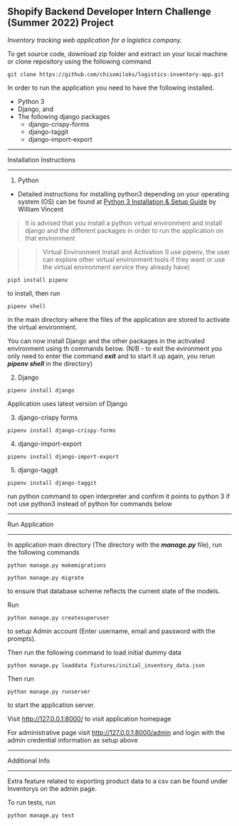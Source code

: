 ## Shopify Backend Developer Intern Challenge (Summer 2022) Project

*Inventory tracking web application for a logistics company.*

To get source code, download zip folder and extract on your local machine or clone repository using the following command

```
git clone https://github.com/chisomiloks/logistics-inventory-app.git
```

In order to run the application you need to have the following installed.

- Python 3
- Django, and 
- The following django packages 
  - django-crispy-forms
  - django-taggit
  - django-import-export

---

Installation Instructions

---

1. Python

- Detailed instructions for installing python3 depending on your operating system (OS) can be found at [Python 3 Installation & Setup Guide](https://wsvincent.com/install-python/) by William Vincent

> It is advised that you install a python virtual environment and install django and the different packages in order to run the application on that environment

>> Virtual Environment Install and Activation (I use pipenv, the user can explore other virtual environment tools if they want or use the virtual environment service they already have)

```
pip3 install pipenv
``` 

to install, then run

```
pipenv shell
```

in the main directory where the files of the application are stored to activate the virtual environment. 

You can now install Django and the other packages in the activated environment using th commands below. (N/B - to exit the evironment you only need to enter the command ***exit*** and to start it up again, you rerun ***pipenv shell*** in the directory)

2. Django
```
pipenv install django
```

Application uses latest version of Django


3. django-crispy forms
```
pipenv install django-crispy-forms
```

4. django-import-export
```
pipenv install django-import-export
```

5. django-taggit
```
pipenv install django-taggit

```

run python command to open interpreter and confirm it points to python 3 if not use python3 instead of python for commands below

---

Run Application

---

In application main directory (The directory with the ***manage.py*** file), run the following commands

```
python manage.py makemigrations
```
```
python manage.py migrate
```
to ensure that database scheme reflects the current state of the models.

Run

```
python manage.py createsuperuser
```

to setup Admin account (Enter username, email and password with the prompts).

Then run the following command to load initial dummy data

```
python manage.py loaddata fixtures/initial_inventory_data.json
```


Then run

```
python manage.py runserver
```

to start the application server.


Visit http://127.0.0.1:8000/ to visit application homepage

For administrative page visit http://127.0.0.1:8000/admin and login with the admin credential information as setup above

---

Additional Info

---

Extra feature related to exporting product data to a csv can be found under Inventorys on the admin page.

To run tests, run

```
python manage.py test
```